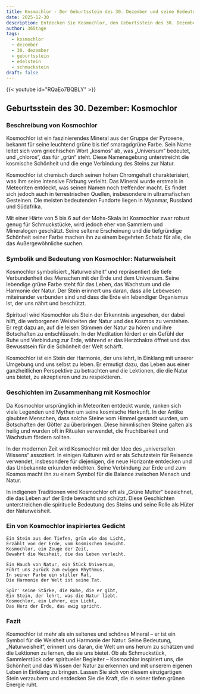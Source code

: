 ```yaml
---
title: Kosmochlor - Der Geburtsstein des 30. Dezember und seine Bedeutung
date: 2025-12-30
description: Entdecken Sie Kosmochlor, den Geburtsstein des 30. Dezember, der Naturweisheit symbolisiert. Seine Symbolik und Geschichte werden Sie inspirieren.
author: 365tage
tags:
  - kosmochlor
  - dezember
  - 30. dezember
  - geburtsstein
  - edelstein
  - schmuckstein
draft: false
---
```


{{< youtube id="RQaEo7BQBLY" >}}

## Geburtsstein des 30. Dezember: Kosmochlor

### Beschreibung von Kosmochlor

Kosmochlor ist ein faszinierendes Mineral aus der Gruppe der Pyroxene, bekannt für seine leuchtend grüne bis tief smaragdgrüne Farbe. Sein Name leitet sich vom griechischen Wort „kosmos“ ab, was „Universum“ bedeutet, und „chloros“, das für „grün“ steht. Diese Namensgebung unterstreicht die kosmische Schönheit und die enge Verbindung des Steins zur Natur.

Kosmochlor ist chemisch durch seinen hohen Chromgehalt charakterisiert, was ihm seine intensive Färbung verleiht. Das Mineral wurde erstmals in Meteoriten entdeckt, was seinen Namen noch treffender macht. Es findet sich jedoch auch in terrestrischen Quellen, insbesondere in ultramafischen Gesteinen. Die meisten bedeutenden Fundorte liegen in Myanmar, Russland und Südafrika.

Mit einer Härte von 5 bis 6 auf der Mohs-Skala ist Kosmochlor zwar robust genug für Schmuckstücke, wird jedoch eher von Sammlern und Mineralogen geschätzt. Seine seltene Erscheinung und die tiefgründige Schönheit seiner Farbe machen ihn zu einem begehrten Schatz für alle, die das Außergewöhnliche suchen.

### Symbolik und Bedeutung von Kosmochlor: Naturweisheit

Kosmochlor symbolisiert „Naturweisheit“ und repräsentiert die tiefe Verbundenheit des Menschen mit der Erde und dem Universum. Seine lebendige grüne Farbe steht für das Leben, das Wachstum und die Harmonie der Natur. Der Stein erinnert uns daran, dass alle Lebewesen miteinander verbunden sind und dass die Erde ein lebendiger Organismus ist, der uns nährt und beschützt.

Spirituell wird Kosmochlor als Stein der Erkenntnis angesehen, der dabei hilft, die verborgenen Weisheiten der Natur und des Kosmos zu verstehen. Er regt dazu an, auf die leisen Stimmen der Natur zu hören und ihre Botschaften zu entschlüsseln. In der Meditation fördert er ein Gefühl der Ruhe und Verbindung zur Erde, während er das Herzchakra öffnet und das Bewusstsein für die Schönheit der Welt schärft.

Kosmochlor ist ein Stein der Harmonie, der uns lehrt, in Einklang mit unserer Umgebung und uns selbst zu leben. Er ermutigt dazu, das Leben aus einer ganzheitlichen Perspektive zu betrachten und die Lektionen, die die Natur uns bietet, zu akzeptieren und zu respektieren.

### Geschichten im Zusammenhang mit Kosmochlor

Da Kosmochlor ursprünglich in Meteoriten entdeckt wurde, ranken sich viele Legenden und Mythen um seine kosmische Herkunft. In der Antike glaubten Menschen, dass solche Steine vom Himmel gesandt wurden, um Botschaften der Götter zu überbringen. Diese himmlischen Steine galten als heilig und wurden oft in Ritualen verwendet, die Fruchtbarkeit und Wachstum fördern sollten.

In der modernen Zeit wird Kosmochlor mit der Idee des „universellen Wissens“ assoziiert. In einigen Kulturen wird er als Schutzstein für Reisende verwendet, insbesondere für diejenigen, die neue Horizonte entdecken und das Unbekannte erkunden möchten. Seine Verbindung zur Erde und zum Kosmos macht ihn zu einem Symbol für die Balance zwischen Mensch und Natur.

In indigenen Traditionen wird Kosmochlor oft als „Grüne Mutter“ bezeichnet, die das Leben auf der Erde bewacht und schützt. Diese Geschichten unterstreichen die spirituelle Bedeutung des Steins und seine Rolle als Hüter der Naturweisheit.

### Ein von Kosmochlor inspiriertes Gedicht

```
Ein Stein aus den Tiefen, grün wie das Licht,  
Erzählt von der Erde, vom kosmischen Gewicht.  
Kosmochlor, ein Zeuge der Zeit,  
Bewahrt die Weisheit, die das Leben verleiht.  

Ein Hauch von Natur, ein Stück Universum,  
Führt uns zurück zum ewigen Rhythmus.  
In seiner Farbe ein stiller Rat,  
Die Harmonie der Welt ist seine Tat.  

Spür' seine Stärke, die Ruhe, die er gibt,  
Ein Stein, der lehrt, was die Natur liebt.  
Kosmochlor, ein Lehrer, ein Licht,  
Das Herz der Erde, das ewig spricht.  
```

### Fazit

Kosmochlor ist mehr als ein seltenes und schönes Mineral – er ist ein Symbol für die Weisheit und Harmonie der Natur. Seine Bedeutung, „Naturweisheit“, erinnert uns daran, die Welt um uns herum zu schätzen und die Lektionen zu lernen, die sie uns bietet. Ob als Schmuckstück, Sammlerstück oder spiritueller Begleiter – Kosmochlor inspiriert uns, die Schönheit und das Wissen der Natur zu erkennen und mit unserem eigenen Leben in Einklang zu bringen. Lassen Sie sich von diesem einzigartigen Stein verzaubern und entdecken Sie die Kraft, die in seiner tiefen grünen Energie ruht.